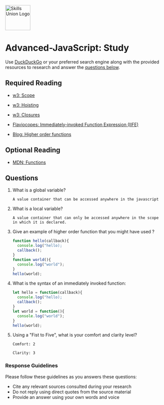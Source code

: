 [<img src="assets/images/su-logo.png" alt="Skills Union Logo" height="80px" />](https://www.skillsunion.com/)

# Advanced-JavaScript: Study

Use [DuckDuckGo](https://duckduckgo.com/) or your preferred search engine along with the provided resources to research and answer the [questions below](#questions).

## Required Reading

- [w3: Scope](https://www.w3schools.com/js/js_scope.asp)

- [w3: Hoisting](https://www.w3schools.com/js/js_hoisting.asp)

- [w3: Closures](https://www.w3schools.com/js/js_function_closures.asp)

- [Flaviocopes: Immediately-invoked Function Expression (IIFE)](https://flaviocopes.com/javascript-iife/)

- [Blog: Higher order functions ](https://blog.bitsrc.io/understanding-higher-order-functions-in-javascript-75461803bad#:~:text=Higher%20order%20functions%20are%20functions,For%20example%2C%20Array.)

## Optional Reading

- [MDN: Functions](https://developer.mozilla.org/en-US/docs/Web/JavaScript/Guide/Functions)

## Questions

1. What is a global variable?

   ```
   A value container that can be accessed anywhere in the javascript
   ```

1. What is a local variable?

   ```
   A value container that can only be accessed anywhere in the scope in which it is declared.
   ```

1. Give an example of higher order function that you might have used ?

   ```js
   function hello(callback){
     console.log("hello);
     callback();
   }
   function world(){
     console.log("world");
   }
   hello(world);
   ```

1. What is the syntax of an immediately invoked function:

   ```js
   let hello = function(callback){
     console.log("hello);
     callback();
   }
   let world = function(){
     console.log("world");
   }
   hello(world);
   ```

1. Using a "Fist to Five", what is your comfort and clarity level?

   ```
   Comfort: 2

   Clarity: 3
   ```

### Response Guidelines

Please follow these guidelines as you answers these questions:

- Cite any relevant sources consulted during your research
- Do not reply using direct quotes from the source material
- Provide an answer using your own words and voice
